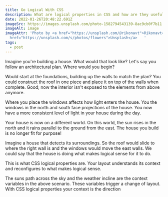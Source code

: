 ```yaml
---
title: Go Logical With CSS
description: What are logical properties in CSS and how are they useful?
date: 2022-01-26T20:48:22.691Z
imageSrc: https://images.unsplash.com/photo-1582794543139-8ac9cb0f7b11
imageAlt: image
imageAttr: 'Photo by <a href="https://unsplash.com/@rikonavt">Rikonavt</a> on <a
  href="https://unsplash.com/s/photos/flowers">Unsplash</a>   '
tags:
  - post
---
```

Imagine you're building a house. What would that look like? Let's say you follow an architectural plan. Where would you begin?

Would start at the foundations, building up the walls to match the plan? You could construct the roof in one piece and place it on top of the walls when complete. Good; now the interior isn't exposed to the elements from above anymore.

Where you place the windows affects how light enters the house. You the windows in the north and south face projections of the house. You now have a more consistent level of light in your house during the day.

Your house is now on a different world. On this world, the sun rises in the north and it rains parallel to the ground from the east. The house you build is no longer fit for purpose!

Imagine a house that detects its surroundings. So the roof would slide to where the right wall is and the windows would move the east walls. We could say that the house is doing what makes logical sense for it to do.

This is what CSS logical properties are. Your layout understands its context and reconfigures to what makes logical sense.

The suns path across the sky and the weather incline are the context variables in the above scenario. These variables trigger a change of layout. With CSS logical properties your context is the direction